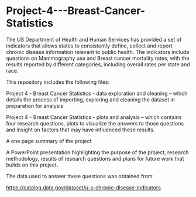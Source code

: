 # Project-4---Breast-Cancer-Statistics
The US Department of Health and Human Services has provided a set of indicators that allows states to consistently define, collect and report chronic disease information relevant to public health. The indicators include questions on Mammography use and Breast cancer mortality rates, with the results reported by different categories, including overall rates per state and race. 

This repository includes the following files:

Project 4 - Breast Cancer Statistics - data exploration and cleaning – which details the process of importing, exploring and cleaning the dataset in preparation for analysis

Project 4 – Breast Cancer Statistics - plots and analysis – which contains four research questions, plots to visualize the answers to those questions and insight on factors that may have influenced these results. 

A one page summary of the project

A PowerPoint presentation highlighting the purpose of the project, research methodology, results of research questions and plans for future work that builds on this project.
 
The data used to answer these questions was obtained from: 

https://catalog.data.gov/dataset/u-s-chronic-disease-indicators 
